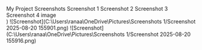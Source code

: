 My Project Screenshots
Screenshot 1	Screenshot 2	Screenshot 3	Screenshot 4
image			
)	![Screenshot](C:\Users\ranaa\OneDrive\Pictures\Screenshots 1/Screenshot 2025-08-20 155901.png)
![Screenshot](C:\Users\ranaa\OneDrive\Pictures\Screenshots 1/Screenshot 2025-08-20 155916.png)